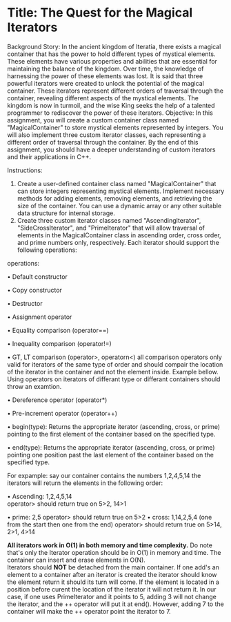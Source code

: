 # Title: The Quest for the Magical Iterators

Background Story: In the ancient kingdom of Iteratia, there exists a magical container that has the power to hold different types of mystical elements. These elements have various properties and abilities that are essential for maintaining the balance of the kingdom. Over time, the knowledge of harnessing the power of these elements was lost. It is said that three powerful iterators were created to unlock the potential of the magical container. These iterators represent different orders of traversal through the container, revealing different aspects of the mystical elements. The kingdom is now in turmoil, and the wise King seeks the help of a talented programmer to rediscover the power of these iterators.
Objective: In this assignment, you will create a custom container class named "MagicalContainer" to store mystical elements represented by integers. You will also implement three custom iterator classes, each representing a different order of traversal through the container. By the end of this assignment, you should have a deeper understanding of custom iterators and their applications in C++.

Instructions:
1.	Create a user-defined container class named "MagicalContainer" that can store integers representing mystical elements. Implement necessary methods for adding elements, removing elements, and retrieving the size of the container. You can use a dynamic array or any other suitable data structure for internal storage.
2.	Create three custom iterator classes named "AscendingIterator", "SideCrossIterator", and "PrimeIterator" that will allow traversal of elements in the MagicalContainer class in ascending order, cross order, and prime numbers only, respectively. Each iterator should support the following operations:

operations:

•	Default constructor

•	Copy constructor

•	Destructor

•	Assignment operator

•	Equality comparison (operator==)

•	Inequality comparison (operator!=)

•	GT, LT comparison (operator>, operatorn<) all comparison operators only valid for iterators of the same type of order and should compair the location of the iterator in the container and not the element inside. Example bellow. Using operators on iterators of differant type or differant containers should throw an examtion. 
 
•	Dereference operator (operator*)

•	Pre-increment operator (operator++)

•	begin(type): Returns the appropriate iterator (ascending, cross, or prime) pointing to the first element of the container based on the specified type.

•	end(type): Returns the appropriate iterator (ascending, cross, or prime) pointing one position past the last element of the container based on the specified type.

For expample: say our container contains the numbers 1,2,4,5,14 the iterators will return the elements in the following order:

• Ascending: 1,2,4,5,14   
operator> should return true on 5>2, 14>1

• prime: 2,5
operator> should return true on 5>2
• cross: 1,14,2,5,4  (one from the start then one from the end)
operator> should return true on 5>14, 2>1, 4>14

**All iterators work in O(1) in both memory and time complexity.** Do note that's only the Iterator operation should be in O(1) in memory and time.
The container can insert and erase elements in O(N).  
Iterators should **NOT** be detached from the main container. If one add's an element to a container after an iterator is created the iterator should know the element return it should its turn will come. If the element is located in a position before curent the location of the iterator it will not return it. 
In our case, if one uses PrimeIterator and it points to 5, adding 3 will not change the iterator, and the ++ operator will put it at end(). However, adding 7 to the container will make the ++ operator point the iterator to 7.

